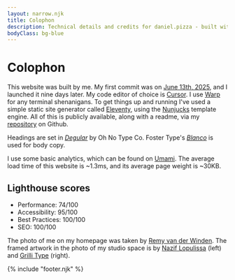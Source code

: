 ```yaml
---
layout: narrow.njk
title: Colophon
description: Technical details and credits for daniel.pizza - built with Eleventy and Nunjucks, featuring custom typography and open-source analytics.
bodyClass: bg-blue
---
```


# Colophon

This website was built by me. My first commit was on [June 13th, 2025](https://github.com/dvdwinden/danielvdwww/commit/7d33b6dfcf658d2d01295b3c95ea86492b3dbce0 "My first commit to this website"), and I launched it nine days later. My code editor of choice is [Cursor](cursor.com "Cursor, code editor"). I use [Warp](http://warp.dev/ "Warp terminal") for any terminal shenanigans. To get things up and running I've used a simple static site generator called [Eleventy](https://www.11ty.dev/ "Eleventy"), using the [Nunjucks](https://mozilla.github.io/nunjucks/ "Nunjucks") template engine. All of this is publicly available, along with a readme, via my [repository](https://github.com/dvdwinden/danielvdwww "This site's Github repository") on Github.

Headings are set in [_Degular_](https://ohnotype.co/fonts/degular "Degular by Oh No Type Co") by Oh No Type Co. Foster Type's [_Blanco_](https://www.fostertype.com/retail-type/blanco "Blanco by Foster Type") is used for body copy.

I use some basic analytics, which can be found on [Umami](https://cloud.umami.is/share/wM1ixCuqaLkACDo9/daniel.pizza "View my analytics on Umami"). The average load time of this website is ~1.3ms, and its average page weight is ~30KB. 

## Lighthouse scores
- Performance: 74/100
- Accessibility: 95/100
- Best Practices: 100/100
- SEO: 100/100

The photo of me on my homepage was taken by [Remy van der Winden](http://remyvdw.nl "Remy van der Winden"). The framed artwork in the photo of my studio space is by [Nazif Lopulissa](https://www.naziflopulissa.com/ "Nazif Lopulissa") (left) and [Grilli Type](https://www.grillitype.com/ "Grilli Type") (right).

{% include "footer.njk" %}
